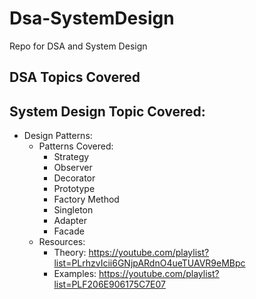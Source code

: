 # Dsa-SystemDesign
Repo for DSA and System Design

## DSA Topics Covered

## System Design Topic Covered:
- Design Patterns: 
  - Patterns Covered:
    - Strategy
    - Observer
    - Decorator
    - Prototype
    - Factory Method
    - Singleton
    - Adapter
    - Facade
  - Resources:<br/>
    - Theory: https://youtube.com/playlist?list=PLrhzvIcii6GNjpARdnO4ueTUAVR9eMBpc<br/>
    - Examples: https://youtube.com/playlist?list=PLF206E906175C7E07<br/>
  
  


